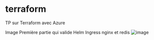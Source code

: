 # terraform
TP sur Terraform avec Azure

Image Première partie qui valide Helm Ingress nginx et redis
![image](https://github.com/csubirana/terraform/assets/100561635/3542a993-e2bd-4dec-9e2e-9f131bd91a15)
